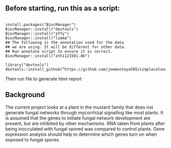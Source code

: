 ## Before starting, run this as a script:
```

install.packages("BiocManager")
BiocManager::install("devtools")
BiocManager::install("affy")
BiocManager::install("limma")
## The following is the annotation used for the data 
## we are using. It will be different for other data.
## Run annotate script to ensure it is correct.
BiocManager::install("ath1121501.db")

library("devtools")
devtools::install_github(”https://github.com/joemontoya505/simplecelanalysis")

```

Then run file to generate html report


## Background

The current project looks at a plant in the mustard family that does not generate fungal networks through mycorrhizal signalling like most plants. It is assumed that the genes to initiate fungal network development are present, but are inhibited by other mechanisms. RNA taken from plants after being inocculated with fungal spored was compared to control plants. Gene expression analysis should help to determine which genes turn on when exposed to fungal spores.



